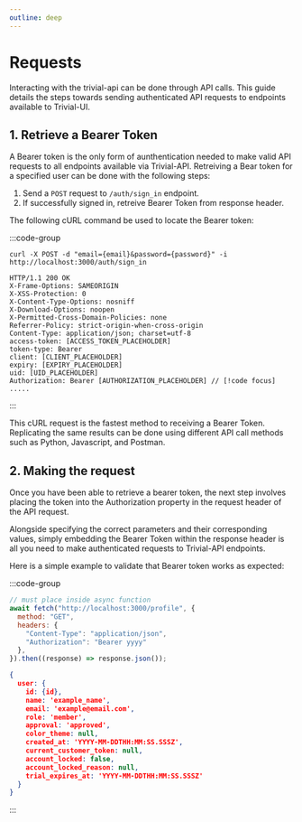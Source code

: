 ```yaml
---
outline: deep
---
```


# Requests

Interacting with the trivial-api can be done through API calls. This guide details the steps towards sending authenticated API requests to endpoints available to Trivial-UI.

## 1. Retrieve a Bearer Token

A Bearer token is the only form of aunthentication needed to make valid API requests to all endpoints available via Trivial-API. Retreiving a Bear token for a specified user can be done with the following steps: 

1. Send a `POST` request to `/auth/sign_in` endpoint.
2. If successfully signed in, retreive Bearer Token from response header.

The following cURL command be used to locate the Bearer token:

:::code-group
```cURL [Request]
curl -X POST -d "email={email}&password={password}" -i http://localhost:3000/auth/sign_in
```
```[Response]
HTTP/1.1 200 OK
X-Frame-Options: SAMEORIGIN
X-XSS-Protection: 0
X-Content-Type-Options: nosniff
X-Download-Options: noopen
X-Permitted-Cross-Domain-Policies: none
Referrer-Policy: strict-origin-when-cross-origin
Content-Type: application/json; charset=utf-8
access-token: [ACCESS_TOKEN_PLACEHOLDER]
token-type: Bearer
client: [CLIENT_PLACEHOLDER]
expiry: [EXPIRY_PLACEHOLDER]
uid: [UID_PLACEHOLDER]
Authorization: Bearer [AUTHORIZATION_PLACEHOLDER] // [!code focus]
.....
```
:::

This cURL request is the fastest method to receiving a Bearer Token. Replicating the same results can be done using different API call methods such as Python, Javascript, and Postman.

## 2. Making the request

Once you have been able to retrieve a bearer token, the next step involves placing the token into the Authorization property in the request header of the API request.

Alongside specifying the correct parameters and their corresponding values, simply embedding the Bearer Token within the response header is all you need to make authenticated requests to Trivial-API endpoints.

Here is a simple example to validate that Bearer token works as expected:

:::code-group

```javascript [Request]
// must place inside async function
await fetch("http://localhost:3000/profile", {
  method: "GET",
  headers: {
    "Content-Type": "application/json",
    "Authorization": "Bearer yyyy"
  },
}).then((response) => response.json());
```
```json [Response]
{
  user: {
    id: {id},
    name: 'example_name',
    email: 'example@email.com',
    role: 'member',
    approval: 'approved',
    color_theme: null,
    created_at: 'YYYY-MM-DDTHH:MM:SS.SSSZ',
    current_customer_token: null,
    account_locked: false,
    account_locked_reason: null,
    trial_expires_at: 'YYYY-MM-DDTHH:MM:SS.SSSZ'
  }
}
```
:::








